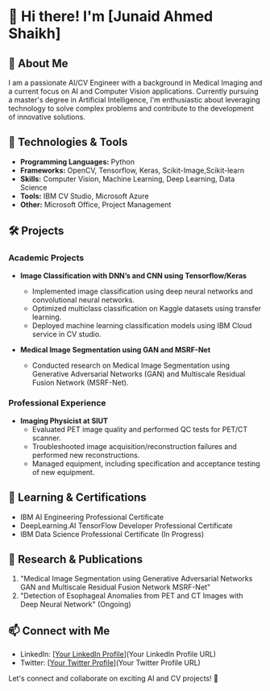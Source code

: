 # 👋 Hi there! I'm [Junaid Ahmed Shaikh]
## 🚀 About Me

I am a passionate AI/CV Engineer with a background in Medical Imaging and a current focus on AI and Computer Vision applications. Currently pursuing a master's degree in Artificial Intelligence, I'm enthusiastic about leveraging technology to solve complex problems and contribute to the development of innovative solutions.

## 🔧 Technologies & Tools

- **Programming Languages:** Python 
- **Frameworks:** OpenCV, Tensorflow, Keras, Scikit-Image,Scikit-learn
- **Skills:** Computer Vision, Machine Learning, Deep Learning, Data Science
- **Tools:** IBM CV Studio, Microsoft Azure
- **Other:** Microsoft Office, Project Management

## 🛠️ Projects

### Academic Projects

- **Image Classification with DNN’s and CNN using Tensorflow/Keras**
  - Implemented image classification using deep neural networks and convolutional neural networks.
  - Optimized multiclass classification on Kaggle datasets using transfer learning.
  - Deployed machine learning classification models using IBM Cloud service in CV studio.

- **Medical Image Segmentation using GAN and MSRF-Net**
  - Conducted research on Medical Image Segmentation using Generative Adversarial Networks (GAN) and Multiscale Residual Fusion Network (MSRF-Net).

### Professional Experience

- **Imaging Physicist at SIUT**
  - Evaluated PET image quality and performed QC tests for PET/CT scanner.
  - Troubleshooted image acquisition/reconstruction failures and performed new reconstructions.
  - Managed equipment, including specification and acceptance testing of new equipment.

## 🌱 Learning & Certifications

- IBM AI Engineering Professional Certificate
- DeepLearning.AI TensorFlow Developer Professional Certificate
- IBM Data Science Professional Certificate (In Progress)

## 📄 Research & Publications

1. "Medical Image Segmentation using Generative Adversarial Networks GAN and Multiscale Residual Fusion Network MSRF-Net"
2. "Detection of Esophageal Anomalies from PET and CT Images with Deep Neural Network" (Ongoing)

## 📫 Connect with Me

- LinkedIn: [[Your LinkedIn Profile](https://www.linkedin.com/in/junaid-ahmed-shaikh-29974429b/)](Your LinkedIn Profile URL)
- Twitter: [[Your Twitter Profile](https://twitter.com/Junaid_phy105)](Your Twitter Profile URL)


Let's connect and collaborate on exciting AI and CV projects! 🚀
